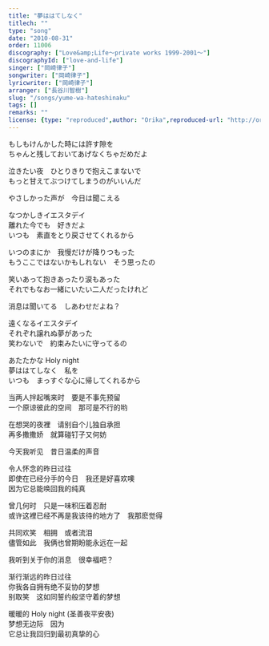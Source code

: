 ```yaml
---
title: "夢ははてしなく"
titlech: ""
type: "song"
date: "2010-08-31"
order: 11006
discography: ["Love&amp;Life〜private works 1999-2001〜"]
discographyId: ["love-and-life"]
singer: ["岡崎律子"]
songwriter: ["岡崎律子"]
lyricwriter: ["岡崎律子"]
arranger: ["長谷川智樹"]
slug: "/songs/yume-wa-hateshinaku"
tags: []
remarks: ""
license: {type: "reproduced",author: "Orika",reproduced-url: "http://orikamushi.myweb.hinet.net/",reproduced-website: "織歌蟲網站"}
---
```


もしもけんかした時には許す隙を   
ちゃんと残しておいてあげなくちゃだめだよ   
  
泣きたい夜　ひとりきりで抱えこまないで   
もっと甘えてぶつけてしまうのがいいんだ   
  
やさしかった声が　今日は聞こえる   
  
なつかしきイエスタデイ   
離れた今でも　好きだよ   
いつも　素直をとり戻させてくれるから   
  
いつのまにか　我慢だけが降りつもった   
もうここではないかもしれない　そう思ったの   
  
笑いあって抱きあったり涙もあった   
それでもなお一緒にいたい二人だったけれど   
  
消息は聞いてる　しあわせだよね？   
  
遠くなるイエスタデイ   
それぞれ譲れぬ夢があった   
笑わないで　約束みたいに守ってるの   
  
あたたかな Holy night   
夢ははてしなく　私を   
いつも　まっすぐな心に帰してくれるから  

<!-- 翻译 -->

当两人拌起嘴来时　要是不事先预留   
一个原谅彼此的空间　那可是不行的哟   
  
在想哭的夜裡　请别自个儿独自承担   
再多撒撒娇　就算碰钉子又何妨   
  
今天我听见　昔日温柔的声音   
  
令人怀念的昨日过往   
即使在已经分手的今日　我还是好喜欢噢   
因为它总能唤回我的纯真   
  
曾几何时　只是一味积压着忍耐   
或许这裡已经不再是我该待的地方了　我那麽觉得   
  
共同欢笑　相拥　或者流泪   
儘管如此　我俩也曾期盼能永远在一起   
  
我听到关于你的消息　很幸福吧？   
  
渐行渐远的昨日过往   
你我各自拥有绝不妥协的梦想   
别取笑　这如同誓约般坚守着的梦想   
  
暖暖的 Holy night (圣善夜平安夜)   
梦想无边际　因为   
它总让我回归到最初真挚的心
